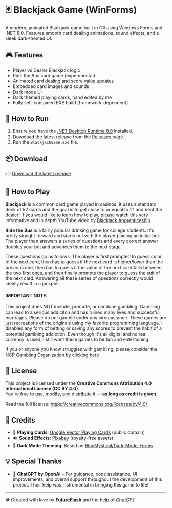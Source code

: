 # 🃏 Blackjack Game (WinForms)

A modern, animated Blackjack game built in C# using Windows Forms and .NET 8.0. Features smooth card dealing animations, sound effects, and a sleek dark-themed UI.

## 🎮 Features

- Player vs Dealer Blackjack logic
- Ride the Bus card game (experimental)
- Animated card dealing and score value updates
- Embedded card images and sounds
- Dark mode UI
- Dark themed playing cards, hand edited by me
- Fully self-contained EXE build (framework-dependent)

## 🔧 How to Run

1. Ensure you have the [.NET Desktop Runtime 8.0](https://dotnet.microsoft.com/en-us/download/dotnet/8.0/runtime) installed.
2. Download the latest release from the [Releases](https://github.com/futureflash01/BlackjackWinForms/releases) page.
3. Run the `BlackjackGame.exe` file.

## 📦 Download

👉 [Download the latest release](https://github.com/futureflash01/BlackjackWinForms/releases)

## 📖 How to Play

**Blackjack** is a common card game played in casinos. It uses a standard deck of 52 cards and the goal is to get close to or equal to 21 and beat the dealer!
If you would like to learn how to play, please watch this very informative and in depth YouTube video by [Blackjack Apprenticeship](https://www.youtube.com/watch?v=PljDuynF-j0)


**Ride the Bus** is a fairly popular drinking game for college students. It's pretty straight forward and starts out with the player placing an initial bet. The player then answers a series of questions and every correct answer doubles your bet and advances
them to the next stage.

These questions go as follows:
The player is first prompted to guess color of the next card, then has to guess if the next card is higher/lower than the previous one,
then has to guess if the value of the next card falls between the two first ones, and then finally prompts the player to guess the suit of the next card. Answering all these series of questions correctly would ideally result in a jackpot.


#### IMPORTANT NOTE:
This project does NOT include, promote, or condone gambling. Gambling can lead to a serious addiciton and has ruined many lives and successful marriages. Please do not
gamble under any circumstance. These games are just recreations of the originals using my favorite programming language. I disabled any form of betting or saving any scores
to prevent the habit of a potential gambling addiction. Even though it's all digital and no real currency is used, I still want these games to be fun and entertaining.

If you or anyone you know struggles with gambling, please consider the NCP Gambling Organization by clicking [here](https://www.ncpgambling.org/help-treatment/)

## 📜 License

This project is licensed under the **Creative Commons Attribution 4.0 International License (CC BY 4.0)**.  
You're free to use, modify, and distribute it — **as long as credit is given**.

Read the full license: https://creativecommons.org/licenses/by/4.0/

## 🙏 Credits

- 🎴 **Playing Cards**: [Google Vector Playing Cards](https://code.google.com/archive/p/vector-playing-cards/downloads) (public domain)
- 🔊 **Sound Effects**: [Pixabay](https://pixabay.com/) (royalty-free assets)
- 🌙 **Dark Mode Theming**: Based on [BlueMystical/Dark-Mode-Forms](https://github.com/BlueMystical/Dark-Mode-Forms)

## 💡 Special Thanks

- 🤖 **ChatGPT by OpenAI** – For guidance, code assistance, UI improvements, and overall support throughout the development of this project. Their help was instrumental in bringing this game to life!


---

🛠 Created with love by **[FutureFlash](https://youtube.com/@FutureFlash)** and the help of *[ChatGPT](https://chatgpt.com/)*
